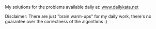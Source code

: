 My solutions for the problems available daily at: www.dailykata.net

Disclaimer: There are just "brain warm-ups" for my daily work, there's no guarantee over the correctness of the algorithms :)
